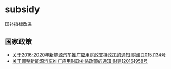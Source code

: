 # subsidy
国补指标改进

## 国家政策
+ [关于2016-2020年新能源汽车推广应用财政支持政策的通知 财建[2015]134号](http://jjs.mof.gov.cn/zhengwuxinxi/zhengcefagui/201504/t20150429_1224515.html)
+ [关于调整新能源汽车推广应用财政补贴政策的通知 财建[2016]958号](http://jjs.mof.gov.cn/zhengwuxinxi/tongzhigonggao/201612/t20161229_2508628.html)